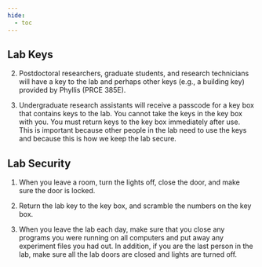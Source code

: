```yaml
---
hide:
  - toc
---
```


## Lab Keys

2.	Postdoctoral researchers, graduate students, and research technicians will have a key to the lab and perhaps other keys (e.g., a building key) provided by Phyllis (PRCE 385E).

3.	Undergraduate research assistants will receive a passcode for a key box that contains keys to the lab. You cannot take the keys in the key box with you. You must return keys to the key box immediately after use. This is important because other people in the lab need to use the keys and because this is how we keep the lab secure.

## Lab Security

1.	When you leave a room, turn the lights off, close the door, and make sure the door is locked.

2.	Return the lab key to the key box, and scramble the numbers on the key box.

3.	When you leave the lab each day, make sure that you close any programs you were running on all computers and put away any experiment files you had out. In addition, if you are the last person in the lab, make sure all the lab doors are closed and lights are turned off.
